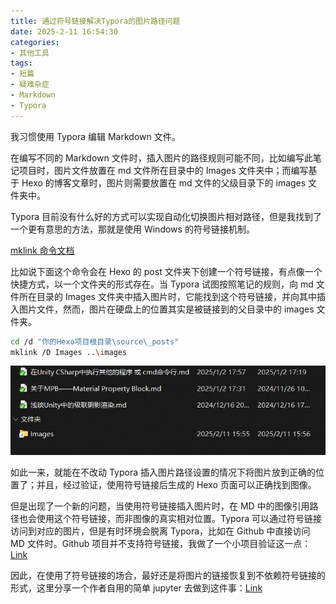 ```yaml
---
title: 通过符号链接解决Typora的图片路径问题
date: 2025-2-11 16:54:30
categories:
- 其他工具
tags:
- 短篇
- 疑难杂症
- Markdown
- Typora
---
```


我习惯使用 Typora 编辑 Markdown 文件。

在编写不同的 Markdown 文件时，插入图片的路径规则可能不同，比如编写此笔记项目时，图片文件放置在 md 文件所在目录中的 Images 文件夹中；而编写基于 Hexo 的博客文章时，图片则需要放置在 md 文件的父级目录下的 images 文件夹中。

Typora 目前没有什么好的方式可以实现自动化切换图片相对路径，但是我找到了一个更有意思的方法，那就是使用 Windows 的符号链接机制。

[mklink 命令文档](https://learn.microsoft.com/en-us/windows-server/administration/windows-commands/mklink)

比如说下面这个命令会在 Hexo 的 post 文件夹下创建一个符号链接，有点像一个快捷方式，以一个文件夹的形式存在。当 Typora 试图按照笔记的规则，向 md 文件所在目录的 Images 文件夹中插入图片时，它能找到这个符号链接，并向其中插入图片文件，然而，图片在硬盘上的位置其实是被链接到的父目录中的 images 文件夹。

```bash
cd /d "你的Hexo项目根目录\source\_posts"
mklink /D Images ..\images
```

![image-20250211164526429](../images/image-20250211164526429-1739270915238-1.png) 

如此一来，就能在不改动 Typora 插入图片路径设置的情况下将图片放到正确的位置了；并且，经过验证，使用符号链接后生成的 Hexo 页面可以正确找到图像。

但是出现了一个新的问题，当使用符号链接插入图片时，在 MD 中的图像引用路径也会使用这个符号链接，而非图像的真实相对位置。Typora 可以通过符号链接访问到对应的图片，但是有时环境会脱离 Typora，比如在 Github 中直接访问 MD 文件时。Github 项目并不支持符号链接，我做了一个小项目验证这一点：[Link](https://github.com/Romantoscalion/windows_github_mklink_md_test)

因此，在使用了符号链接的场合，最好还是将图片的链接恢复到不依赖符号链接的形式，这里分享一个作者自用的简单 jupyter 去做到这件事：[Link](https://github.com/Romantoscalion/Romantoscalion.github.io/blob/main/source/_posts/fix_images_path_tool.ipynb)

